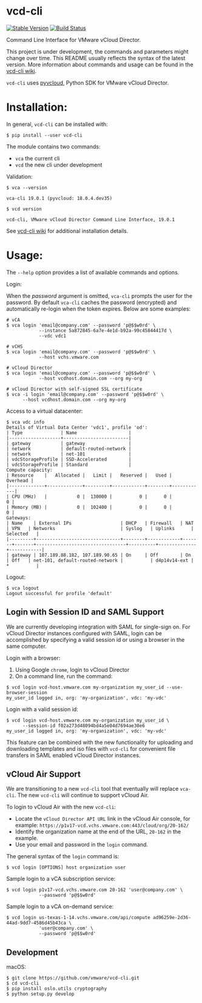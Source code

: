 vcd-cli
=======

[![Stable Version](https://img.shields.io/pypi/v/vcd-cli.svg)](https://pypi.python.org/pypi/vcd-cli) [![Build Status](https://img.shields.io/travis/vmware/vcd-cli.svg?style=flat)](https://travis-ci.org/vmware/vcd-cli/)

Command Line Interface for VMware vCloud Director.

This project is under development, the commands and parameters might change over time. This README usually reflects the syntax of the latest version. More information about commands and usage can be found in the [vcd-cli wiki](https://github.com/vmware/vcd-cli/wiki).

`vcd-cli` uses [pyvcloud](https://github.com/vmware/pyvcloud "Title"), Python SDK for VMware vCloud Director.

Installation:
=============

In general, `vcd-cli` can be installed with:

``` shell
$ pip install --user vcd-cli
```

The module contains two commands:

- `vca` the current cli
- `vcd` the new cli under development

Validation:

``` shell
$ vca --version

vca-cli 19.0.1 (pyvcloud: 18.0.4.dev35)
```

```shell
$ vcd version

vcd-cli, VMware vCloud Director Command Line Interface, 19.0.1
```

See [vcd-cli wiki](https://github.com/vmware/vcd-cli/wiki) for additional installation details.


Usage:
======

The `--help` option provides a list of available commands and options.

Login:

When the *password* argument is omitted, `vca-cli` prompts the user for the password. By default `vca-cli` caches the password (encrypted) and automatically re-login when the token expires. Below are some examples:

```shell
# vCA
$ vca login 'email@company.com' --password 'p@$$w0rd' \
            --instance 5a872845-6a7e-4e1d-b92a-99c45844417d \
            --vdc vdc1

# vCHS
$ vca login 'email@company.com' --password 'p@$$w0rd' \
            --host vchs.vmware.com

# vCloud Director
$ vca login 'email@company.com' --password 'p@$$w0rd' \
            --host vcdhost.domain.com --org my-org

# vCloud Director with self-signed SSL certificate
$ vca -i login 'email@company.com' --password 'p@$$w0rd' \
      --host vcdhost.domain.com --org my-org
```

Access to a virtual datacenter:

```
$ vca vdc info
Details of Virtual Data Center 'vdc1', profile 'od':
| Type              | Name                   |
|-------------------+------------------------|
| gateway           | gateway                |
| network           | default-routed-network |
| network           | net-101                |
| vdcStorageProfile | SSD-Accelerated        |
| vdcStorageProfile | Standard               |
Compute capacity:
| Resource    |   Allocated |   Limit |   Reserved |   Used |   Overhead |
|-------------+-------------+---------+------------+--------+------------|
| CPU (MHz)   |           0 |  130000 |          0 |      0 |          0 |
| Memory (MB) |           0 |  102400 |          0 |      0 |          0 |
Gateways:
| Name    | External IPs                  | DHCP   | Firewall   | NAT   | VPN   | Networks                        | Syslog   | Uplinks      | Selected   |
|---------+-------------------------------+--------+------------+-------+-------+---------------------------------+----------+--------------+------------|
| gateway | 107.189.88.182, 107.189.90.65 | On     | Off        | On    | Off   | net-101, default-routed-network |          | d4p14v14-ext | *          |
```

Logout:

```
$ vca logout
Logout successful for profile 'default'
```

Login with Session ID and SAML Support
---

We are currently developing integration with SAML for single-sign on. For vCloud Director
instances configured with SAML, login can be accomplished by specifying a valid session id or
using a browser in the same computer.

Login with a browser:

1. Using Google `chrome`, login to vCloud Director
2. On a command line, run the command:

```
$ vcd login vcd-host.vmware.com my-organization my_user_id --use-browser-session
my_user_id logged in, org: 'my-organization', vdc: 'my-vdc'
```

Login with a valid session id:

```
$ vcd login vcd-host.vmware.com my-organization my_user_id \
      --session-id f02a273d48094bd4a5e04d7694ae30e6
my_user_id logged in, org: 'my-organization', vdc: 'my-vdc'
```

This feature can be combined with the new functionality for uploading and downloading
templates and iso files with `vcd-cli` for convenient file transfers in SAML enabled
vCloud Director instances.

vCloud Air Support
---

We are transitioning to a new `vcd-cli` tool that eventually will replace `vca-cli`. The new `vcd-cli` will continue to support vCloud Air.

To login to vCloud Air with the new `vcd-cli`:

- Locate the `vCloud Director API URL` link in the vCloud Air console, for example: `https://p1v17-vcd.vchs.vmware.com:443/cloud/org/20-162/`
- Identify the organization name at the end of the URL, `20-162` in the example.
- Use your email and password in the `login` command.

The general syntax of the `login` command is:

```shell
$ vcd login [OPTIONS] host organization user
```

Sample login to a vCA subscription service:

```shell
$ vcd login p1v17-vcd.vchs.vmware.com 20-162 'user@company.com' \
            --password 'p@$$w0rd'
```

Sample login to a vCA on-demand service:

```shell
$ vcd login us-texas-1-14.vchs.vmware.com/api/compute ad96259e-2d36-44ad-9dd7-4586d45b43ca \
            'user@company.com' \
            --password 'p@$$w0rd'
```

Development
---

macOS:

```shell
$ git clone https://github.com/vmware/vcd-cli.git
$ cd vcd-cli
$ pip install oslo.utils cryptography
$ python setup.py develop
```
